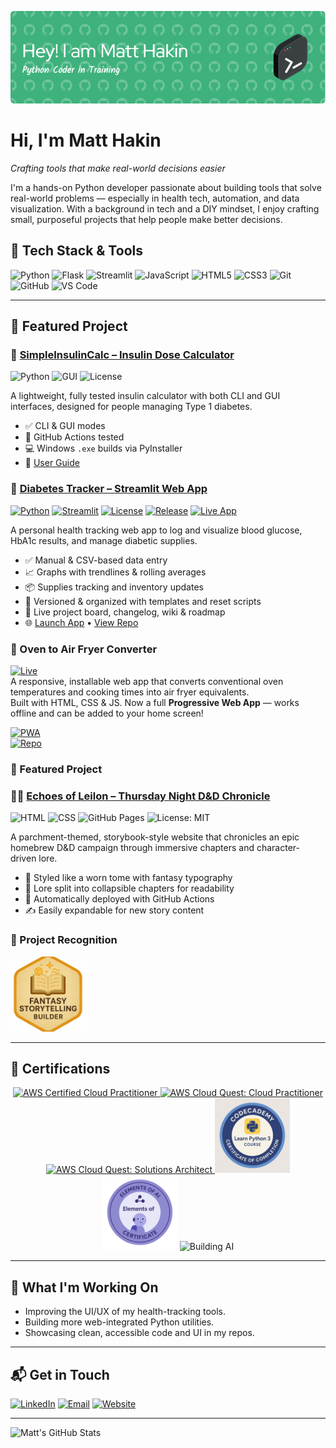 <p align="center">
    <img src="https://github.com/mattyhakin/mattyhakin/blob/main/header.png?raw=true" alt="Hi I'm Matt Hakin"/>

# Hi, I'm Matt Hakin

*Crafting tools that make real-world decisions easier*

I'm a hands-on Python developer passionate about building tools that solve real-world problems — especially in health tech, automation, and data visualization. With a background in tech and a DIY mindset, I enjoy crafting small, purposeful projects that help people make better decisions.

## 🧰 Tech Stack & Tools

![Python](https://img.shields.io/badge/Python-5c915f?style=flat&logo=python&logoColor=white)
![Flask](https://img.shields.io/badge/Flask-5c915f?style=flat&logo=flask&logoColor=white)
![Streamlit](https://img.shields.io/badge/Streamlit-5c915f?style=flat&logo=streamlit&logoColor=white)
![JavaScript](https://img.shields.io/badge/JavaScript-5c915f?style=flat&logo=javascript&logoColor=white)
![HTML5](https://img.shields.io/badge/HTML5-5c915f?style=flat&logo=html5&logoColor=white)
![CSS3](https://img.shields.io/badge/CSS3-5c915f?style=flat&logo=css3&logoColor=white)
![Git](https://img.shields.io/badge/Git-5c915f?style=flat&logo=git&logoColor=white)
![GitHub](https://img.shields.io/badge/GitHub-5c915f?style=flat&logo=github&logoColor=white)
![VS Code](https://img.shields.io/badge/VS_Code-5c915f?style=flat&logo=visual-studio-code&logoColor=white)

---

## 🚀 Featured Project

### 🧪 [SimpleInsulinCalc – Insulin Dose Calculator](https://github.com/mattyhakin/insulin-calculator-simple)
![Python](https://img.shields.io/badge/Python-3.10+-blue.svg)
![GUI](https://img.shields.io/badge/GUI-Tkinter-green.svg)
![License](https://img.shields.io/badge/license-MIT-brightgreen)

A lightweight, fully tested insulin calculator with both CLI and GUI interfaces, designed for people managing Type 1 diabetes.

- ✅ CLI & GUI modes
- 🧪 GitHub Actions tested
- 💻 Windows `.exe` builds via PyInstaller
- 📘 [User Guide](https://mattyhakin.github.io/insulin-calculator-simple/)

### 💉 [Diabetes Tracker – Streamlit Web App](https://github.com/mattyhakin/glucose_tracker)
[![Python](https://img.shields.io/badge/Python-3.12+-blue.svg)](https://www.python.org/)
[![Streamlit](https://img.shields.io/badge/UI-Streamlit-ff4b4b.svg?logo=streamlit&logoColor=white)](https://streamlit.io/)
[![License](https://img.shields.io/github/license/mattyhakin/glucose_tracker?style=flat-square)](https://github.com/mattyhakin/glucose_tracker/blob/main/LICENSE)
[![Release](https://img.shields.io/github/v/release/mattyhakin/glucose_tracker?label=release&color=success&style=flat-square)](https://github.com/mattyhakin/glucose_tracker/releases)
[![Live App](https://img.shields.io/badge/Live_App-Click_to_Open-brightgreen?logo=streamlit&style=flat-square)](https://glucosetracker-4nhbmymvcbnhqdgpx79vjn.streamlit.app)

A personal health tracking web app to log and visualize blood glucose, HbA1c results, and manage diabetic supplies.

- ✅ Manual & CSV-based data entry  
- 📈 Graphs with trendlines & rolling averages  
- 📦 Supplies tracking and inventory updates  
- 🧪 Versioned & organized with templates and reset scripts  
- 📁 Live project board, changelog, wiki & roadmap  
- 🌐 [Launch App](https://glucosetracker-4nhbmymvcbnhqdgpx79vjn.streamlit.app) • [View Repo](https://github.com/mattyhakin/glucose_tracker)

### 🥘 Oven to Air Fryer Converter  
[![Live](https://img.shields.io/badge/demo-online-brightgreen?style=flat-square&logo=github)](https://mattyhakin.github.io/over-to-airfryer/)  
A responsive, installable web app that converts conventional oven temperatures and cooking times into air fryer equivalents.  
Built with HTML, CSS & JS. Now a full **Progressive Web App** — works offline and can be added to your home screen!

[![PWA](https://img.shields.io/badge/PWA-ready-5cb85c?style=flat-square&logo=googlechrome&logoColor=white)]()  
[![Repo](https://img.shields.io/github/stars/mattyhakin/over-to-airfryer?style=flat-square&label=GitHub%20Stars)](https://github.com/mattyhakin/over-to-airfryer)


### 🚀 Featured Project

### 🧙‍♂️ [Echoes of Leilon – Thursday Night D&D Chronicle](https://github.com/mattyhakin/ThursDnD)
![HTML](https://img.shields.io/badge/HTML-5-E34F26.svg?logo=html5&logoColor=white)
![CSS](https://img.shields.io/badge/CSS-3-1572B6.svg?logo=css3&logoColor=white)
![GitHub Pages](https://img.shields.io/badge/Hosted-GitHub%20Pages-blueviolet)
![License: MIT](https://img.shields.io/badge/license-MIT-green)

A parchment-themed, storybook-style website that chronicles an epic homebrew D&D campaign through immersive chapters and character-driven lore.

- 📜 Styled like a worn tome with fantasy typography  
- 🧩 Lore split into collapsible chapters for readability  
- 🔁 Automatically deployed with GitHub Actions  
- ✍️ Easily expandable for new story content

### 🏅 Project Recognition

<p align="left">
  <img src="assets/fantasy-storytelling-badge.png" width="120" alt="Fantasy Storytelling Builder Badge"/>
</p>

---

## 🏅 Certifications

<p align="center">
  <a href="https://www.credly.com/earner/earned/badge/0da33f8a-b153-4478-a082-85f9a9d0dce3">
    <img src="https://images.credly.com/size/680x680/images/00634f82-b07f-4bbd-a6bb-53de397fc3a6/image.png" width="120" alt="AWS Certified Cloud Practitioner"/>
  </a>
  <a href="https://www.credly.com/earner/earned/badge/c619e690-971f-4425-8082-461ae4d7a55a">
    <img src="https://images.credly.com/size/680x680/images/2784d0d8-327c-406f-971e-9f0e15097003/image.png" width="120" alt="AWS Cloud Quest: Cloud Practitioner"/>
  </a>
  <a href="https://www.credly.com/earner/earned/badge/7fcade8d-fab4-40c7-bd72-ff2d600161ef">
    <img src="https://images.credly.com/size/680x680/images/9e9e7ef7-384f-4636-8743-1b89a68fb46b/image.png" width="120" alt="AWS Cloud Quest: Solutions Architect"/>
  </a>
    <img src="https://github.com/mattyhakin/mattyhakin/blob/main/assets/python-3-cert.png?raw=true" width="120" alt="codeacademy Python 3"/>
    <img src="https://github.com/mattyhakin/mattyhakin/blob/main/assets/elements-ai-cert.png?raw=true" width="120" alt="Elements of AI"/>
    <img src="" width="120" alt="Building AI"/>
</p>

---

## 🔭 What I'm Working On

- Improving the UI/UX of my health-tracking tools.
- Building more web-integrated Python utilities.
- Showcasing clean, accessible code and UI in my repos.

---

## 📬 Get in Touch

[![LinkedIn](https://img.shields.io/badge/LinkedIn-5c915f?style=flat&logo=linkedin&logoColor=white)](https://www.linkedin.com/in/mattyhakin/)
[![Email](https://img.shields.io/badge/Email-5c915f?style=flat&logo=gmail&logoColor=white)](mailto:yourname@example.com)
[![Website](https://img.shields.io/badge/Website-5c915f?style=flat&logo=google-chrome&logoColor=white)](https://mattyhakin.github.io)

---

![Matt's GitHub Stats](https://github-readme-stats.vercel.app/api?username=mattyhakin&show_icons=true&title_color=5c915f&icon_color=5c915f&text_color=333&bg_color=ffffff)
